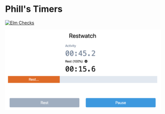 # Phill's Timers

[![Elm Checks](https://github.com/sparksp/timers/workflows/Elm%20Checks/badge.svg)](https://github.com/sparksp/timers/actions?query=workflow%3A%22Elm+Checks%22)

![Restwatch counting down](https://github.com/sparksp/timers/raw/master/doc/resting.png)